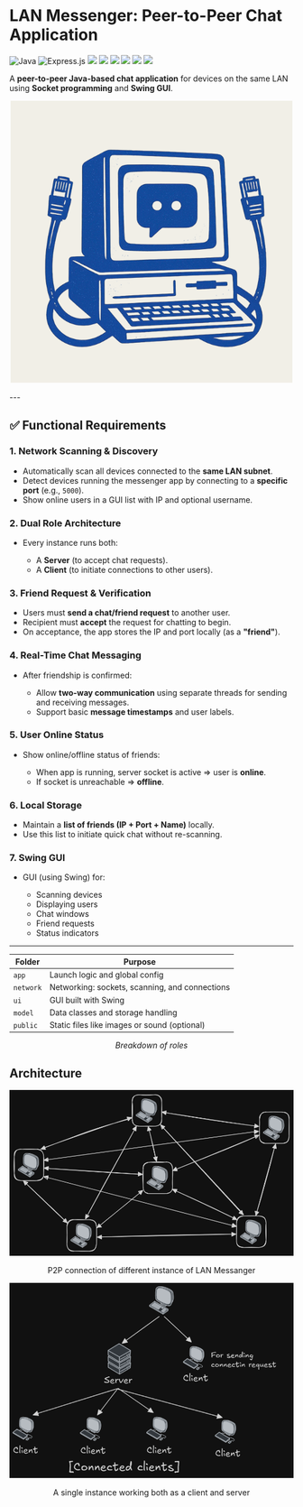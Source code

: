 # **LAN Messenger: Peer-to-Peer Chat Application**

![Java](https://img.shields.io/badge/java-%23ED8B00.svg?style=for-the-badge&logo=openjdk&logoColor=white)  ![Express.js](https://img.shields.io/badge/Java%20Swing-%23007396.svg?style=for-the-badge&logoColor=white
)  ![](https://img.shields.io/badge/Socket%20Programming-%2334A853.svg?style=for-the-badge&logoColor=white
)  ![](https://img.shields.io/badge/Multithreading-%23FF6F00.svg?style=for-the-badge&logoColor=white
)  ![](https://img.shields.io/badge/Messaging-%239C27B0.svg?style=for-the-badge&logoColor=white
)  ![](https://img.shields.io/badge/Networking-%2300BCD4.svg?style=for-the-badge&logoColor=white)  ![](https://img.shields.io/badge/Peer%20to%20Peer-%23F44336.svg?style=for-the-badge&logoColor=white)  ![](https://img.shields.io/badge/GUI-%232196F3.svg?style=for-the-badge&logoColor=white
)

A **peer-to-peer Java-based chat application** for devices on the same LAN using **Socket programming** and **Swing GUI**.
<p align="center">
  <img src="./public/images/readme/LANMLogo.png">
</p>
---

## ✅ Functional Requirements

### 1. **Network Scanning & Discovery**

* Automatically scan all devices connected to the **same LAN subnet**.
* Detect devices running the messenger app by connecting to a **specific port** (e.g., `5000`).
* Show online users in a GUI list with IP and optional username.

### 2. **Dual Role Architecture**

* Every instance runs both:

  * A **Server** (to accept chat requests).
  * A **Client** (to initiate connections to other users).

### 3. **Friend Request & Verification**

* Users must **send a chat/friend request** to another user.
* Recipient must **accept** the request for chatting to begin.
* On acceptance, the app stores the IP and port locally (as a **"friend"**).

### 4. **Real-Time Chat Messaging**

* After friendship is confirmed:

  * Allow **two-way communication** using separate threads for sending and receiving messages.
  * Support basic **message timestamps** and user labels.

### 5. **User Online Status**

* Show online/offline status of friends:

  * When app is running, server socket is active ⇒ user is **online**.
  * If socket is unreachable ⇒ **offline**.


### 6. **Local Storage**

* Maintain a **list of friends (IP + Port + Name)** locally.
* Use this list to initiate quick chat without re-scanning.

### 7. **Swing GUI**

* GUI (using Swing) for:

  * Scanning devices
  * Displaying users
  * Chat windows
  * Friend requests
  * Status indicators


---



| Folder      | Purpose                                        |
| ----------- | ---------------------------------------------- |
| `app`       | Launch logic and global config                 |
| `network`   | Networking: sockets, scanning, and connections |
| `ui`        | GUI built with Swing                           |
| `model`     | Data classes and storage handling              |
| `public` | Static files like images or sound (optional)   |

<p  align="center"><i>Breakdown of roles</i></p>


## Architecture

<p>
  <img src="./public/images/readme/P2PLANMessanger.png">
  <p align="center">P2P connection of different instance of LAN Messanger </p>
</p>

<p>
  <img src="./public/images/readme/EachInstance.png">
  <p align="center">A single instance working both as a client and server </p>
</p>

